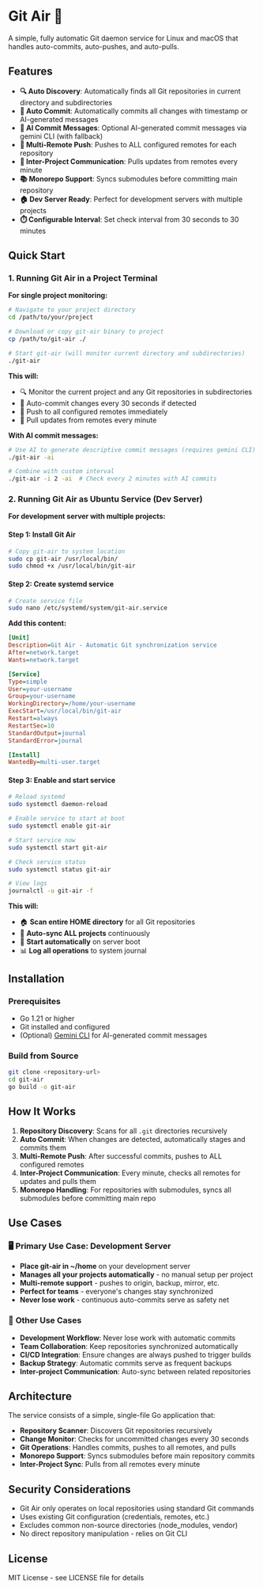 # Git Air 🚀

A simple, fully automatic Git daemon service for Linux and macOS that handles auto-commits, auto-pushes, and auto-pulls.

## Features

- **🔍 Auto Discovery**: Automatically finds all Git repositories in current directory and subdirectories
- **📝 Auto Commit**: Automatically commits all changes with timestamp or AI-generated messages
- **🤖 AI Commit Messages**: Optional AI-generated commit messages via gemini CLI (with fallback)
- **🚀 Multi-Remote Push**: Pushes to ALL configured remotes for each repository
- **📡 Inter-Project Communication**: Pulls updates from remotes every minute
- **📚 Monorepo Support**: Syncs submodules before committing main repository
- **🏠 Dev Server Ready**: Perfect for development servers with multiple projects
- **⏱️ Configurable Interval**: Set check interval from 30 seconds to 30 minutes

## Quick Start

### 1. Running Git Air in a Project Terminal

**For single project monitoring:**
```bash
# Navigate to your project directory
cd /path/to/your/project

# Download or copy git-air binary to project
cp /path/to/git-air ./

# Start git-air (will monitor current directory and subdirectories)
./git-air
```

**This will:**
- 🔍 Monitor the current project and any Git repositories in subdirectories
- 📝 Auto-commit changes every 30 seconds if detected
- 🚀 Push to all configured remotes immediately
- 📡 Pull updates from remotes every minute

**With AI commit messages:**
```bash
# Use AI to generate descriptive commit messages (requires gemini CLI)
./git-air -ai

# Combine with custom interval
./git-air -i 2 -ai  # Check every 2 minutes with AI commits
```

### 2. Running Git Air as Ubuntu Service (Dev Server)

**For development server with multiple projects:**

#### Step 1: Install Git Air
```bash
# Copy git-air to system location
sudo cp git-air /usr/local/bin/
sudo chmod +x /usr/local/bin/git-air
```

#### Step 2: Create systemd service
```bash
# Create service file
sudo nano /etc/systemd/system/git-air.service
```

**Add this content:**
```ini
[Unit]
Description=Git Air - Automatic Git synchronization service
After=network.target
Wants=network.target

[Service]
Type=simple
User=your-username
Group=your-username
WorkingDirectory=/home/your-username
ExecStart=/usr/local/bin/git-air
Restart=always
RestartSec=10
StandardOutput=journal
StandardError=journal

[Install]
WantedBy=multi-user.target
```

#### Step 3: Enable and start service
```bash
# Reload systemd
sudo systemctl daemon-reload

# Enable service to start at boot
sudo systemctl enable git-air

# Start service now
sudo systemctl start git-air

# Check service status
sudo systemctl status git-air

# View logs
journalctl -u git-air -f
```

**This will:**
- 🏠 **Scan entire HOME directory** for all Git repositories
- 🚀 **Auto-sync ALL projects** continuously
- 🔄 **Start automatically** on server boot
- 📊 **Log all operations** to system journal

## Installation

### Prerequisites
- Go 1.21 or higher
- Git installed and configured
- (Optional) [Gemini CLI](https://github.com/google/generative-ai-go) for AI-generated commit messages

### Build from Source
```bash
git clone <repository-url>
cd git-air
go build -o git-air
```

## How It Works

1. **Repository Discovery**: Scans for all `.git` directories recursively
2. **Auto Commit**: When changes are detected, automatically stages and commits them
3. **Multi-Remote Push**: After successful commits, pushes to ALL configured remotes
4. **Inter-Project Communication**: Every minute, checks all remotes for updates and pulls them
5. **Monorepo Handling**: For repositories with submodules, syncs all submodules before committing main repo

## Use Cases

### 🖥️ **Primary Use Case: Development Server**
- **Place git-air in ~/home** on your development server
- **Manages all your projects automatically** - no manual setup per project
- **Multi-remote support** - pushes to origin, backup, mirror, etc.
- **Perfect for teams** - everyone's changes stay synchronized
- **Never lose work** - continuous auto-commits serve as safety net

### 🔄 **Other Use Cases**
- **Development Workflow**: Never lose work with automatic commits
- **Team Collaboration**: Keep repositories synchronized automatically  
- **CI/CD Integration**: Ensure changes are always pushed to trigger builds
- **Backup Strategy**: Automatic commits serve as frequent backups
- **Inter-project Communication**: Auto-sync between related repositories

## Architecture

The service consists of a simple, single-file Go application that:

- **Repository Scanner**: Discovers Git repositories recursively
- **Change Monitor**: Checks for uncommitted changes every 30 seconds
- **Git Operations**: Handles commits, pushes to all remotes, and pulls
- **Monorepo Support**: Syncs submodules before main repository commits
- **Inter-Project Sync**: Pulls from all remotes every minute

## Security Considerations

- Git Air only operates on local repositories using standard Git commands
- Uses existing Git configuration (credentials, remotes, etc.)
- Excludes common non-source directories (node_modules, vendor)
- No direct repository manipulation - relies on Git CLI

## License

MIT License - see LICENSE file for details

